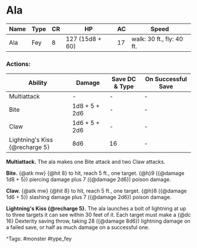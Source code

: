# Ala

| Name | Type | CR | HP | AC | Speed |
|------|------|----|----|----|-------|
| Ala | Fey | 8 | 127 (15d8 + 60) | 17 | walk: 30 ft., fly: 40 ft. |

### Actions:

| Ability | Damage | Save DC & Type | On Successful Save |
|---------|--------|----------------|--------------------|
| Multiattack | - | - | - |
| Bite | 1d8 + 5 + 2d6 | - | - |
| Claw | 1d6 + 5 + 2d6 | - | - |
| Lightning's Kiss {@recharge 5} | 8d6 | 16 | - |


**Multiattack.** The ala makes one Bite attack and two Claw attacks.

**Bite.** {@atk mw} {@hit 8} to hit, reach 5 ft., one target. {@h}9 ({@damage 1d8 + 5}) piercing damage plus 7 ({@damage 2d6}) poison damage.

**Claw.** {@atk mw} {@hit 8} to hit, reach 5 ft., one target. {@h}8 ({@damage 1d6 + 5}) slashing damage plus 7 ({@damage 2d6}) poison damage.

**Lightning's Kiss {@recharge 5}.** The ala launches a bolt of lightning at up to three targets it can see within 30 feet of it. Each target must make a {@dc 16} Dexterity saving throw, taking 28 ({@damage 8d6}) lightning damage on a failed save, or half as much damage on a successful one.

^Tags: #monster #type_fey